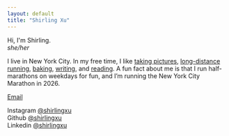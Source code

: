 ```yaml
---
layout: default
title: "Shirling Xu"
---
```


Hi, I'm Shirling.  
*she/her*  

I live in New York City. In my free time, I like [taking pictures](https://www.instagram.com/shirlingpics), [long-distance running](https://www.strava.com/athletes/118068123), [baking](https://www.instagram.com/shirlingbakes), [writing](https://www.substack.com/@shirling), and [reading](https://www.goodreads.com/shirlingxu). A fun fact about me is that I run half-marathons on weekdays for fun, and I’m running the New York City Marathon in 2026.  

[Email](mailto:shirlingxu@gmail.com)   

Instagram [@shirlingxu](https://www.instagram.com/shirlingxu)   
Github [@shirlingxu](https://www.github.com/shirlingxu)  
Linkedin [@shirlingxu](https://www.linkedin.com/in/shirlingxu)  
